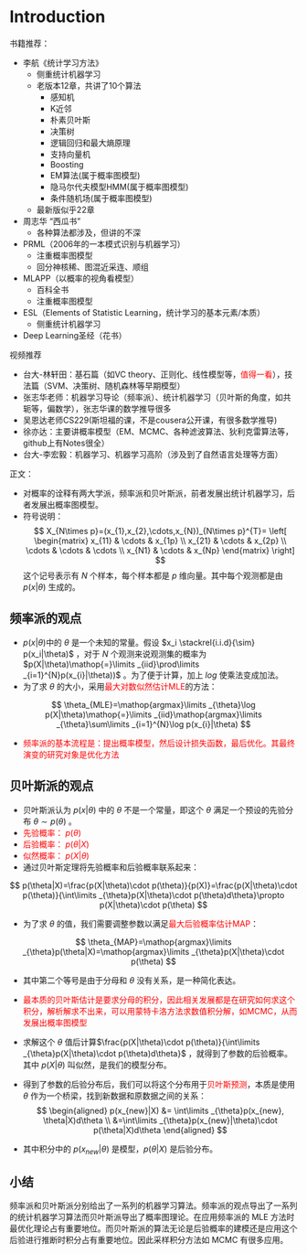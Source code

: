 # Introduction

书籍推荐：
- 李航《统计学习方法》
    -  侧重统计机器学习
    - 老版本12章，共讲了10个算法
        - 感知机
        - K近邻
        - 朴素贝叶斯
        - 决策树
        - 逻辑回归和最大熵原理
        - 支持向量机
        - Boosting
        - EM算法(属于概率图模型)
        - 隐马尔代夫模型HMM(属于概率图模型)
        - 条件随机场(属于概率图模型)
    - 最新版似乎22章
- 周志华 “西瓜书”
    - 各种算法都涉及，但讲的不深
- PRML（2006年的一本模式识别与机器学习）
    - 注重概率图模型
    - 回分神核稀、图混近采连、顺组
- MLAPP（以概率的视角看模型）
    - 百科全书
    - 注重概率图模型
- ESL（Elements of Statistic Learning，统计学习的基本元素/本质）
    - 侧重统计机器学习
- Deep Learning圣经（花书）

视频推荐
- 台大-林轩田：基石篇（如VC theory、正则化、线性模型等，<font color=red>值得一看</font>），技法篇（SVM、决策树、随机森林等早期模型）
- 张志华老师：机器学习导论（频率派）、统计机器学习（贝叶斯的角度，如共轭等，偏数学），张志华课的数学推导很多
- 吴恩达老师CS229(斯坦福的课，不是cousera公开课，有很多数学推导)
- 徐亦达：主要讲概率模型（EM、MCMC、各种滤波算法、狄利克雷算法等，github上有Notes很全）
- 台大-李宏毅：机器学习、机器学习高阶（涉及到了自然语言处理等方面）

正文：
- 对概率的诠释有两大学派，频率派和贝叶斯派，前者发展出统计机器学习，后者发展出概率图模型。
- 符号说明：
$$
 X_{N\times p}=(x_{1},x_{2},\cdots,x_{N})_{N\times p}^{T}=
 \left[
 \begin{matrix}
   x_{11} & \cdots & x_{1p} \\
   x_{21} & \cdots & x_{2p} \\
   \cdots & \cdots & \cdots \\
   x_{N1} & \cdots & x_{Np}
  \end{matrix}
  \right] 
$$
 这个记号表示有 $N$ 个样本，每个样本都是 $p$ 维向量。其中每个观测都是由 $p(x|\theta)$ 生成的。

## 频率派的观点

- $p(x|\theta)$中的 $\theta$ 是一个未知的常量。假设 $x_i \stackrel{i.i.d}{\sim} p(x_i|\theta)$ ，对于 $N$ 个观测来说观测集的概率为 $p(X|\theta)\mathop{=}\limits _{iid}\prod\limits _{i=1}^{N}p(x_{i}|\theta))$ 。为了便于计算，加上 $log$ 使乘法变成加法。
- 为了求 $\theta$ 的大小，采用<font color=red>最大对数似然估计MLE</font>的方法：

$$
\theta_{MLE}=\mathop{argmax}\limits _{\theta}\log p(X|\theta)\mathop{=}\limits _{iid}\mathop{argmax}\limits _{\theta}\sum\limits _{i=1}^{N}\log p(x_{i}|\theta)
$$

- <font color=red>频率派的基本流程是：提出概率模型，然后设计损失函数，最后优化。其最终演变的研究对象是优化方法</font>

## 贝叶斯派的观点

- 贝叶斯派认为 $p(x|\theta)$ 中的 $\theta$ 不是一个常量，即这个 $\theta$ 满足一个预设的先验分布 $\theta\sim p(\theta)$ 。
- <font color=red>先验概率： $p(\theta)$</font> 
- <font color=red>后验概率： $p(\theta | X)$</font> 
- <font color=red>似然概率： $p(X | \theta)$</font> 
- 通过贝叶斯定理将先验概率和后验概率联系起来：

$$
p(\theta|X)=\frac{p(X|\theta)\cdot p(\theta)}{p(X)}=\frac{p(X|\theta)\cdot p(\theta)}{\int\limits _{\theta}p(X|\theta)\cdot p(\theta)d\theta}\propto p(X|\theta)\cdot p(\theta)
$$
- 为了求 $\theta$ 的值，我们需要调整参数以满足<font color=red>最大后验概率估计MAP</font>：

$$
\theta_{MAP}=\mathop{argmax}\limits _{\theta}p(\theta|X)=\mathop{argmax}\limits _{\theta}p(X|\theta)\cdot p(\theta)
$$
- 其中第二个等号是由于分母和 $\theta$ 没有关系，是一种简化表达。
- <font color=red>最本质的贝叶斯估计是要求分母的积分，因此相关发展都是在研究如何求这个积分，解析解求不出来，可以用蒙特卡洛方法求数值积分解，如MCMC，从而发展出概率图模型</font>
- 求解这个 $\theta$ 值后计算$\frac{p(X|\theta)\cdot p(\theta)}{\int\limits _{\theta}p(X|\theta)\cdot p(\theta)d\theta}$ ，就得到了参数的后验概率。其中 $p(X|\theta)$ 叫似然，是我们的模型分布。
- 得到了参数的后验分布后，我们可以将这个分布用于<font color=red>贝叶斯预测</font>，本质是使用 $\theta$ 作为一个桥梁，找到新数据和原数据之间的关系：
$$
\begin{aligned}
p(x_{new}|X) &= \int\limits _{\theta}p(x_{new}, \theta|X)d\theta \\
&=\int\limits _{\theta}p(x_{new}|\theta)\cdot p(\theta|X)d\theta
\end{aligned}
$$

 - 其中积分中的 $p(x_{new}|\theta)$ 是模型，$p(\theta|X)$ 是后验分布。

## 小结

频率派和贝叶斯派分别给出了一系列的机器学习算法。频率派的观点导出了一系列的统计机器学习算法而贝叶斯派导出了概率图理论。在应用频率派的 MLE 方法时最优化理论占有重要地位。而贝叶斯派的算法无论是后验概率的建模还是应用这个后验进行推断时积分占有重要地位。因此采样积分方法如 MCMC 有很多应用。